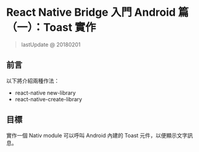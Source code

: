 # React Native Bridge 入門 Android 篇（一）：Toast 實作

> lastUpdate @ 20180201

## 前言

以下將介紹兩種作法：

- react-native new-library
- react-native-create-library

## 目標

實作一個 Nativ module 可以呼叫 Android 內建的 Toast 元件，以便顯示文字訊息。